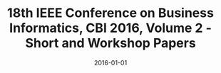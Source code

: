 ---
abstract: ''
authors:
- Elena Kornyshova
- Geert Poels
- Christian Huemer
date: '2016-01-01'
featured: false
links:
- name: Publik
  url: https://publik.tuwien.ac.at/showentry.php?ID=267403&lang=2
publication_types:
- '5'
publishDate: '2016-01-01'
specifics: 'IEEE Computer Society, Los Alamitos, 2016, ISBN: 978-1-5090-3231-0; 112
  S.'
title: 18th IEEE Conference on Business Informatics, CBI 2016, Volume 2 - Short and
  Workshop Papers
url_pdf: http://publik.tuwien.ac.at/files/publik_267403.pdf
---